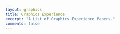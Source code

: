 ```yaml
---
layout: graphics
title: Graphics Experience
excerpt: "A List of Graphics Experience Papers."
comments: false
---
```


